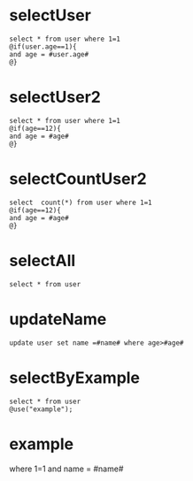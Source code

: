 selectUser
===
    select * from user where 1=1
    @if(user.age==1){
    and age = #user.age#
    @}
    
selectUser2
===
    select * from user where 1=1
    @if(age==12){
    and age = #age#
    @}
    
selectCountUser2
===
    select  count(*) from user where 1=1
    @if(age==12){
    and age = #age#
    @}
    
selectAll
===
    select * from user 
    
    
updateName
===
    update user set name =#name# where age>#age#
    
selectByExample
===
    select * from user  
    @use("example");
  
example
===  
   where 1=1 and name = #name#